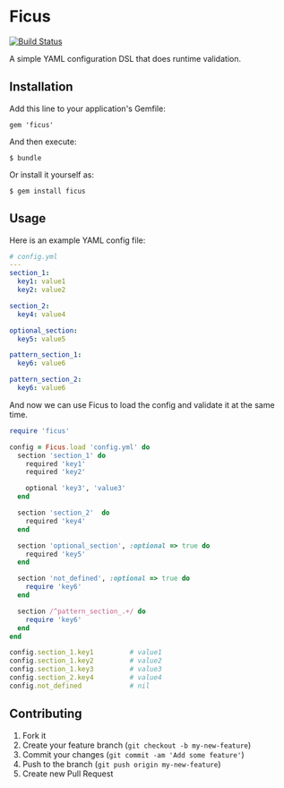 # Ficus

[![Build Status](https://travis-ci.org/drewfradette/ruby-ficus.png?branch=master)](https://travis-ci.org/drewfradette/ruby-ficus)

A simple YAML configuration DSL that does runtime validation.

## Installation

Add this line to your application's Gemfile:

    gem 'ficus'

And then execute:

    $ bundle

Or install it yourself as:

    $ gem install ficus

## Usage

Here is an example YAML config file:

```yaml
# config.yml
---
section_1:
  key1: value1
  key2: value2

section_2:
  key4: value4

optional_section:
  key5: value5

pattern_section_1:
  key6: value6

pattern_section_2:
  key6: value6

```

And now we can use Ficus to load the config and validate it at the same time.

```ruby
require 'ficus'

config = Ficus.load 'config.yml' do
  section 'section_1' do
    required 'key1'
    required 'key2'

    optional 'key3', 'value3'
  end

  section 'section_2'  do
    required 'key4'
  end

  section 'optional_section', :optional => true do
    required 'key5'
  end

  section 'not_defined', :optional => true do
    require 'key6'
  end

  section /^pattern_section_.+/ do
    require 'key6'
  end
end

config.section_1.key1         # value1
config.section_1.key2         # value2
config.section_1.key3         # value3
config.section_2.key4         # value4
config.not_defined            # nil
```

## Contributing

1. Fork it
2. Create your feature branch (`git checkout -b my-new-feature`)
3. Commit your changes (`git commit -am 'Add some feature'`)
4. Push to the branch (`git push origin my-new-feature`)
5. Create new Pull Request
